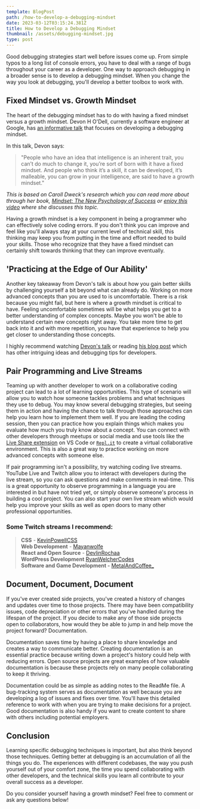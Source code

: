 ```yaml
---
template: BlogPost
path: /how-to-develop-a-debugging-mindset
date: 2023-03-12T03:15:24.381Z
title: How to Develop a Debugging Mindset
thumbnail: /assets/debugging-mindset.jpg
type: post
---
```

Good debugging strategies start well before issues come up. From simple typos to a long list of console errors, you have to deal with a range of bugs throughout your career as a developer. One way to approach debugging in a broader sense is to develop a debugging mindset. When you change the way you look at debugging, you'll develop a better toolbox to work with.

## Fixed Mindset vs. Growth Mindset

The heart of the debugging mindset has to do with having a fixed mindset versus a growth mindset. Devon H O'Dell, currently a software engineer at Google, has [an informative talk](https://www.infoq.com/presentations/debugging-mindset/) that focuses on developing a debugging mindset.

In this talk, Devon says:

> "People who have an idea that intelligence is an inherent trait, you can’t do much to change it, you’re sort of born with it have a fixed mindset. And people who think it’s a skill, it can be developed, it’s malleable, you can grow in your intelligence, are said to have a growth mindset."

*This is based on Caroll Dweck's research which you can read more about through her book,* *[Mindset: The New Psychology of Success](https://www.goodreads.com/book/show/34403537-mindset)* *or* *[enjoy this video](https://www.youtube.com/watch?v=isHM1rEd3GE)* *where she discusses this topic.*

Having a growth mindset is a key component in being a programmer who can effectively solve coding errors. If you don't think you can improve and feel like you'll always stay at your current level of technical skill, this thinking may keep you from putting in the time and effort needed to build your skills. Those who recognize that they have a fixed mindset can certainly shift towards thinking that they can improve eventually.

## 'Practicing at the Edge of Our Ability'

Another key takeaway from Devon's talk is about how you gain better skills by challenging yourself a bit beyond what can already do. Working on more advanced concepts than you are used to is uncomfortable. There is a risk because you might fail, but here is where a growth mindset is critical to have. Feeling uncomfortable sometimes will be what helps you get to a better understanding of complex concepts. Maybe you won't be able to understand certain new concepts right away. You take more time to get back into it and with more repetition, you have that experience to help you get closer to understanding those concepts.

I highly recommend watching [Devon's talk](https://www.infoq.com/presentations/debugging-mindset/) or reading [his blog post](https://9vx.org/post/building-a-debugging-mindset/) which has other intriguing ideas and debugging tips for developers.

## Pair Programming and Live Streams

Teaming up with another developer to work on a collaborative coding project can lead to a lot of learning opportunities. This type of scenario will allow you to watch how someone tackles problems and what techniques they use to debug. You may know several debugging strategies, but seeing them in action and having the chance to talk through those approaches can help you learn how to implement them well. If you are leading the coding session, then you can practice how you explain things which makes you evaluate how much you truly know about a concept. You can connect with other developers through meetups or social media and use tools like the [Live Share extension](https://learn.microsoft.com/en-us/visualstudio/liveshare/) on VS Code or [`Repl.it`](https://replit.com/) to create a virtual collaborative environment. This is also a great way to practice working on more advanced concepts with someone else.

If pair programming isn't a possibility, try watching coding live streams. YouTube Live and Twitch allow you to interact with developers during the live stream, so you can ask questions and make comments in real-time. This is a great opportunity to observe programming in a language you are interested in but have not tried yet, or simply observe someone's process in building a cool project. You can also start your own live stream which would help you improve your skills as well as open doors to many other professional opportunities.

### Some Twitch streams I recommend:

> **CSS** - [KevinPowellCSS](https://www.twitch.tv/kevinpowellcss)\
> **Web Development** - [Mayanwolfe](https://www.twitch.tv/mayanwolfe)\
> **React and Open Source** - [DevlinRochaa](https://www.twitch.tv/devlinrochaa)\
> **WordPress Development** [RyanWelcherCodes](https://www.twitch.tv/ryanwelchercodes)\
> **Software and Game Development -** [MetalAndCoffee_](https://www.twitch.tv/metalandcoffee_)

## Document, Document, Document

If you've ever created side projects, you've created a history of changes and updates over time to those projects. There may have been compatibility issues, code depreciation or other errors that you've handled during the lifespan of the project. If you decide to make any of those side projects open to collaborators, how would they be able to jump in and help move the project forward? Documentation.

Documentation saves time by having a place to share knowledge and creates a way to communicate better. Creating documentation is an essential practice because writing down a project's history could help with reducing errors. Open source projects are great examples of how valuable documentation is because these projects rely on many people collaborating to keep it thriving.

Documentation could be as simple as adding notes to the ReadMe file. A bug-tracking system serves as documentation as well because you are developing a log of issues and fixes over time. You'll have this detailed reference to work with when you are trying to make decisions for a project. Good documentation is also handy if you want to create content to share with others including potential employers.

## Conclusion

Learning specific debugging techniques is important, but also think beyond those techniques. Getting better at debugging is an accumulation of all the things you do. The experiences with different codebases, the way you push yourself out of your comfort zone, the time you spend collaborating with other developers, and the technical skills you learn all contribute to your overall success as a developer.

Do you consider yourself having a growth mindset? Feel free to comment or ask any questions below!
